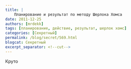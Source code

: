 ```yaml
---
title: |
    Планирование и результат по методу Шерлока Хомса
date: 2011-12-25
authors: [mrdekk]
tags: [планирование, действие, результат, шерлок хомс]
categories: [Секретный]
permalink: /blog/secret/569.html
blogcat: Секретный
excerpt_separator: <!--cut-->
---
```


Круто

<object width="400" height="300"><param name="allowfullscreen" value="true" /><param name="allowscriptaccess" value="always" /><param name="movie" value="http://vimeo.com/moogaloop.swf?clip_id=34108648&amp;server=vimeo.com&amp;show_title=0&amp;show_byline=0&amp;show_portrait=0&amp;color=00adef&amp;fullscreen=1&amp;autoplay=0&amp;loop=0" /><embed src="http://vimeo.com/moogaloop.swf?clip_id=34108648&amp;server=vimeo.com&amp;show_title=0&amp;show_byline=0&amp;show_portrait=0&amp;color=00adef&amp;fullscreen=1&amp;autoplay=0&amp;loop=0" type="application/x-shockwave-flash" allowfullscreen="true" allowscriptaccess="always" width="400" height="300"></embed></object>
